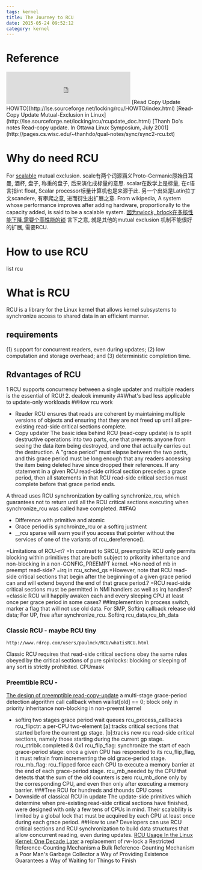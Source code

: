 ```yaml
---
tags: kernel
title: The Journey to RCU
date: 2015-05-24 09:52:12
category: kernel
---
```


# Reference
<iframe frameborder="no" border="0" marginwidth="0" marginheight="0" width=330 height=86 src="http://music.163.com/outchain/player?type=2&id=444737&auto=1&height=66"></iframe>
[Read Copy Update HOWTO](http://lse.sourceforge.net/locking/rcu/HOWTO/index.html)
[Read-Copy Update Mutual-Exclusion in Linux](http://lse.sourceforge.net/locking/rcu/rcupdate_doc.html)
[Thanh Do's notes Read-copy update. In Ottawa Linux Symposium, July 2001](http://pages.cs.wisc.edu/~thanhdo/qual-notes/sync/sync2-rcu.txt)

# Why do need RCU
For [scalable](http://en.wikipedia.org/wiki/Scalability) mutual exclusion.
scale有两个词源涵义Proto-Germanic原始日耳曼, 酒杯, 盘子, 称重的盘子, 后来演化成标量的意思.
scalar在数学上是标量, 在c语言指int float, Scalar processor标量计算机也是来源于此.
另一个出处是Latin拉丁文scandere, 有攀爬之意, 进而衍生出扩展之意.
From wikipedia,  A system whose performance improves after adding hardware, 
proportionally to the capacity added, is said to be a scalable system.
[因为rwlock, brlock在多核性能下降.需要个高性能的锁](https://www.ibm.com/developerworks/cn/linux/l-rcu/)
言下之意, 就是其他的mutual exclusion 机制不能很好的扩展, 需要RCU.


# How to use RCU
list rcu

# What is RCU
RCU is a library for the Linux kernel that allows kernel subsystems to 
synchronize access to shared data in an efficient manner.

## requirements
(1) support for concurrent readers, even during updates;
(2) low computation and storage overhead; and 
(3) deterministic completion time.
## Rdvantages of RCU
1 RCU supports concurrency between a single updater and multiple readers is the  essential of RCU!
2. dealcok immunity
##What's bad
less applicable to update-only workloads
##How rcu work
* Reader
RCU ensures that reads are coherent by maintaining multiple versions of objects and ensuring that they are not freed up until all pre-existing read-side critical sections complete.
* Copy updater
The basic idea behind RCU (read-copy update) is to split destructive
operations into two parts, one that prevents anyone from seeing the data
item being destroyed, and one that actually carries out the destruction.
A "grace period" must elapse between the two parts, and this grace period
must be long enough that any readers accessing the item being deleted have 
since dropped their references.
If any statement in a given RCU read-side critical section precedes a grace period, 
then all statements in that RCU read-side critical section must complete before that grace period ends.

A thread uses RCU synchronization by calling synchronize_rcu,
which guarantees not to return until all the RCU critical sections executing 
when synchronize_rcu was called have completed.
##FAQ
* Difference with primitive and atomic
* Grace period is synchroinze_rcu or a softirq justment
* __rcu sparse will warn you if you access that pointer without the services of one of the variants of rcu_dereference().

=Limitations of RCU-rt?
=In contrast to SRCU, preemptible RCU only permits blocking within primitives that are both subject to prikority inheritance and non-blocking in a non-CONFIG_PREEMPT kernel.
=No need of mb in preempt read-side?
=irq in rcu_sched_qs
=However, note that RCU read-side critical sections that begin after the beginning of a given grace period can and will extend beyond the end of that grace period.?
=RCU read-side critical sections must be permitted in NMI handlers as well as irq handlers?
=classic RCU will happily awaken each and every sleeping CPU at least once per grace period in some cases?
##Implemention
In process switch, marker a  flag that will not use old data.
For SMP, Softirq callback release old data; 
For UP, free after synchronize_rcu.
Softirq rcu_data,rcu_bh_data
### Classic RCU  - maybe RCU tiny
	http://www.rdrop.com/users/paulmck/RCU/whatisRCU.html
Classic RCU requires that read-side critical sections obey the same rules obeyed by the critical sections of pure spinlocks: blocking or sleeping of any sort is strictly prohibited.
CPUmask
### Preemtible RCU -
[The design of preemptible read-copy-update](http://lwn.net/Articles/253651/)
 a multi-stage grace-period detection algorithm
call callback when wailist[old] == 0; 
	block only in priority inheritance non-blocking in non-preemt kernel
* softirq
	two stages grace period
	wait queues
	rcu_process_callbacks
	rcu_flipctr: a per-CPU two-element
		[a]:tracks critical sections that started before the current gp stage.
		[b]:tracks new rcu read-side critical sections, namely those starting during the current gp stage.
	rcu_ctrlblk.completed & 0x1
	rcu_flip_flag: synchronize the start of each grace-period stage: once a given CPU has responded to its rcu_flip_flag, it must refrain from incrementing the old grace-period stage. 
	rcu_mb_flag: rcu_flipped  force each CPU to execute a memory barrier at the end of each grace-period stage.
				rcu_mb_needed by the CPU that detects that the sum of the old counters is zero
				 rcu_mb_done only by the corresponding CPU, and even then only after executing a memory barrier.
###Tree RCU for hundreds and thounds CPU cores
* Downside of classical RCU in update
The update-side primitives which determine when pre-existing read-side critical sections have finished, 
	were designed with only a few tens of CPUs in mind.
Their scalability is limited by a global lock that must be acquired by each CPU at least once during each grace period.
##How to use?
Developers can use RCU critical sections and RCU synchronization to 
build data structures that allow concurrent reading, even during updates.
[RCU Usage In the Linux Kernel: One Decade Later](http://www2.rdrop.com/users/paulmck/techreports/RCUUsage.2013.02.24a.pdf)
a replacement of rw-lock
a Restricted Reference-Counting Mechanism 
a Bulk Reference-Counting Mechanism
a Poor Man's Garbage Collector
a Way of Providing Existence Guarantees
a Way of Waiting for Things to Finish

